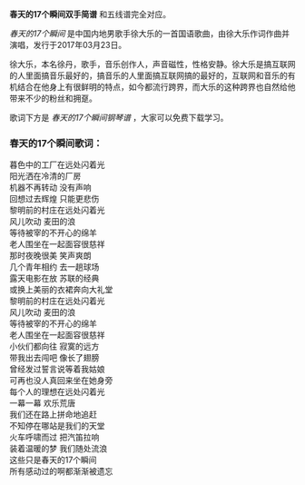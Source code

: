 

**春天的17个瞬间双手简谱** 和五线谱完全对应。

_春天的17个瞬间_ 是中国内地男歌手徐大乐的一首国语歌曲，由徐大乐作词作曲并演唱，发行于2017年03月23日。

徐大乐，本名徐丹，歌手，音乐创作人，声音磁性，性格安静。徐大乐是搞互联网的人里面搞音乐最好的，搞音乐的人里面搞互联网搞的最好的，互联网和音乐的有机结合在他身上有很鲜明的特点，如今都流行跨界，而大乐的这种跨界也自然给他带来不少的粉丝和拥趸。

歌词下方是 _春天的17个瞬间钢琴谱_ ，大家可以免费下载学习。

### 春天的17个瞬间歌词：

暮色中的工厂在远处闪着光  
阳光洒在冷清的厂房  
机器不再转动 没有声响  
回想过去辉煌 只能更悲伤  
黎明前的村庄在远处闪着光  
风儿吹动 麦田的浪  
等待被宰的不开心的绵羊  
老人围坐在一起面容很慈祥  
那时夜晚很美 笑声爽朗  
几个青年相约 去一趟球场  
露天电影在放 苏联的经典  
或换上美丽的衣裙奔向大礼堂  
黎明前的村庄在远处闪着光  
风儿吹动 麦田的浪  
等待被宰的不开心的绵羊  
老人围坐在一起面容很慈祥  
小伙们都向往 寂寞的远方  
带我出去闯吧 像长了翅膀  
曾经发过誓言说等着我姑娘  
可再也没人真回来坐在她身旁  
每个人的理想在远处闪着光  
一幕一幕 欢乐荒唐  
我们还在路上拼命地追赶  
不知停在哪站是我们的天堂  
火车呼啸而过 把汽笛拉响  
装着温暖的梦 我们随处流浪  
这些只是春天的17个瞬间  
所有感动过的啊都渐渐被遗忘

